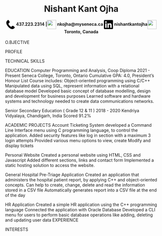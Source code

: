<h1 style = font-size: "50px" align="center"> Nishant Kant Ojha</h1>
<h4 align="center"><img align="center" src="Img/phone.png" height="30" width="30" /> 437.223.2314 |<img align="center" src="Icons/Telegram Emojis/fire-1.gif" height="30" width="30" /> nkojha@myseneca.ca <img align="center" src="Img/linkedin.svg" height="30" width="30" /> nishantkantojha<img align="center" src="Icons/Telegram Emojis/face-with-monocle.gif" height="30" width="30" />Toronto, Canada</h4>
O.BJECTIVE

PROFILE

TECHNICAL SKILLS

EDUCATION
Computer Programming and Analysis, Coop Diploma 2021 - Present
Seneca College, Toronto, Ontario
Cumulative GPA: 4.0, President’s Honour List
Course includes:
Object-oriented programming using C/C++
Manipulated data using SQL, represent information with a relational database model
Developed basic concept of database modelling, design and development for business purposes
Learned software and hardware systems and technology needed to create data communications networks.

Senior Secondary Education ( Grade 12 & 11 ) 2018 - 2020
Kendriya Vidyalaya, Chandigarh, India
Scored 91.2%

ACADEMIC PROJECTS
Account Ticketing System
developed a Command Line Interface menu using C programming language, to control the application.
Added security features like log in section with a maximum 3 login attempts
Provided various menu options to view, create Modify and display tickets

Personal Website
Created a personal website using HTML, CSS and Javascript
Added different sections, links and contact form
Implemented a static hosting solution to access the website.

General Hospital Pre-Triage Application
Created an application that administers the hospital patient report, by applying C++ and object-oriented concepts.
Can help to create, change, delete and read the information stored in a CSV file
Automatically generates report into a CSV file at the end of the day

HR Application
Created a simple HR application using the C++ programming language
Connected the application with Oracle Database
Developed a CLI menu for users to perform basic database operations like adding, deleting and updating user data
EXPERIENCE

INTERESTS
